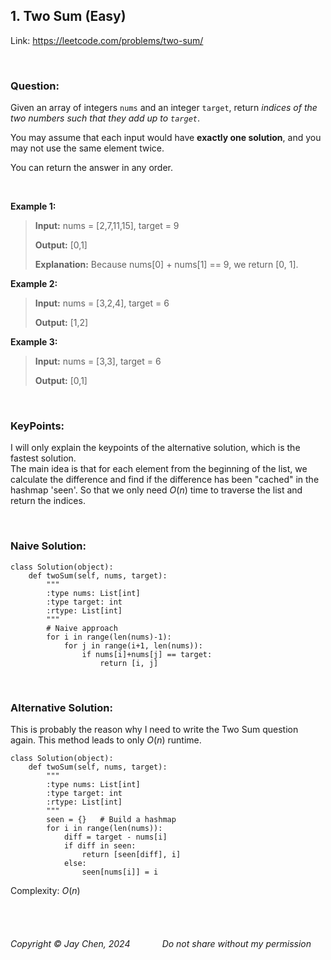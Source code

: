 ## 1. Two Sum (Easy)

Link: https://leetcode.com/problems/two-sum/

<br>

### Question:
Given an array of integers `nums` and an integer `target`, return _indices of the two numbers such that they add up to   `target`_.

You may assume that each input would have **exactly one solution**, and you may not use the same element twice.

You can return the answer in any order.

<br>

**Example 1:**
> **Input:** nums = [2,7,11,15], target = 9
> 
> **Output:** [0,1]
>
> **Explanation:** Because nums[0] + nums[1] == 9, we return [0, 1].

**Example 2:**
> **Input:** nums = [3,2,4], target = 6
> 
> **Output:** [1,2]

**Example 3:**
> **Input:** nums = [3,3], target = 6
> 
> **Output:** [0,1]

<br>


### KeyPoints: 
I will only explain the keypoints of the alternative solution, which is the fastest solution.  
The main idea is that for each element from the beginning of the list, we calculate the difference and find if the difference has been "cached" in the hashmap 'seen'. So that we only need $O(n)$ time to traverse the list and return the indices.

<br>

### Naive Solution:
```
class Solution(object):
    def twoSum(self, nums, target):
        """
        :type nums: List[int]
        :type target: int
        :rtype: List[int]
        """
        # Naive approach
        for i in range(len(nums)-1):
            for j in range(i+1, len(nums)):
                if nums[i]+nums[j] == target:
                    return [i, j]
```

<br>

### Alternative Solution:
This is probably the reason why I need to write the Two Sum question again. This method leads to only $O(n)$ runtime.
```
class Solution(object):
    def twoSum(self, nums, target):
        """
        :type nums: List[int]
        :type target: int
        :rtype: List[int]
        """
        seen = {}   # Build a hashmap
        for i in range(len(nums)):
            diff = target - nums[i]
            if diff in seen:
                return [seen[diff], i]
            else:
                seen[nums[i]] = i
```
Complexity: $O(n)$

<br>

<br>

###### Copyright © Jay Chen, 2024 $~~~~~~~~~~~$  Do not share without my permission
